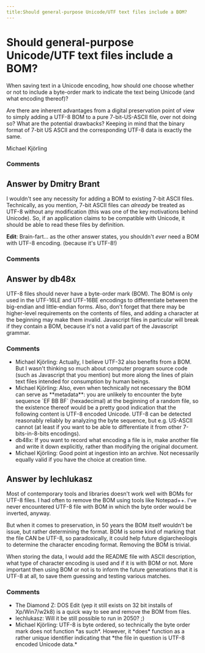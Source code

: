 ```yaml
---
title:Should general-purpose Unicode/UTF text files include a BOM?
---
```

Should general-purpose Unicode/UTF text files include a BOM?
=====================
When saving text in a Unicode encoding, how should one choose whether or
not to include a byte-order mark to indicate the text being Unicode (and
what encoding thereof)?

Are there are inherent advantages from a digital preservation point of
view to simply adding a UTF-8 BOM to a pure 7-bit-US-ASCII file, over
not doing so? What are the potential drawbacks? Keeping in mind that the
binary format of 7-bit US ASCII and the corresponding UTF-8 data is
exactly the same.

Michael Kjörling

### Comments ###


Answer by Dmitry Brant
----------------
I wouldn't see any necessity for adding a BOM to existing 7-bit ASCII
files. Technically, as you mention, 7-bit ASCII files can *already* be
treated as UTF-8 without any modification (this was one of the key
motivations behind Unicode). So, if an application claims to be
compatible with Unicode, it should be able to read these files by
definition.

**Edit**: Brain-fart... as the other answer states, you shouldn't *ever*
need a BOM with UTF-8 encoding. (because it's UTF-8!)

### Comments ###

Answer by db48x
----------------
UTF-8 files should never have a byte-order mark (BOM). The BOM is only
used in the UTF-16LE and UTF-16BE encodings to differentiate between the
big-endian and little-endian forms. Also, don't forget that there may be
higher-level requirements on the contents of files, and adding a
character at the beginning may make them invalid. Javascript files in
particular will break if they contain a BOM, because it's not a valid
part of the Javascript grammar.

### Comments ###
* Michael Kjörling: Actually, I believe UTF-32 also benefits from a BOM. But I wasn't
thinking so much about computer program source code (such as Javascript
that you mention) but more along the lines of plain text files intended
for consumption by human beings.
* Michael Kjörling: Also, even when technically not necessary the BOM can serve as
\*\*metadata\*\*: you are unlikely to encounter the byte sequence \`EF
BB BF\` (hexadecimal) at the beginning of a random file, so the
existence thereof would be a pretty good indication that the following
content is UTF-8 encoded Unicode. UTF-8 can be detected reasonably
reliably by analyzing the byte sequence, but e.g. US-ASCII cannot (at
least if you want to be able to differentiate it from other
7-bits-in-8-bits encodings).
* db48x: If you want to record what encoding a file is in, make another file and
write it down explicitly, rather than modifying the original document.
* Michael Kjörling: Good point at ingestion into an archive. Not necessarily equally valid
if you have the choice at creation time.

Answer by lechlukasz
----------------
Most of contemporary tools and libraries doesn't work well with BOMs for
UTF-8 files. I had often to remove the BOM using tools like Notepad++.
I've never encountered UTF-8 file with BOM in which the byte order would
be inverted, anyway.

But when it comes to preservation, in 50 years the BOM itself wouldn't
be issue, but rather determining the format. BOM is some kind of marking
that the file CAN be UTF-8, so paradoxically, it could help future
digiarcheologis to determine the character encoding format. Removing the
BOM is trivial.

When storing the data, I would add the README file with ASCII
description, what type of character encoding is used and if it is with
BOM or not. More important then using BOM or not is to inform the future
generations that it is UTF-8 at all, to save them guessing and testing
various matches.

### Comments ###
* The Diamond Z: DOS Edit (yep it still exists on 32 bit installs of Xp/Win7/w2k8) is a
quick way to see and remove the BOM from files.
* lechlukasz: Will it be still possible to run in 2050? ;)
* Michael Kjörling: UTF-8 is byte ordered, so technically the byte order mark does not
function \*as such\*. However, it \*does\* function as a rather unique
identifier indicating that \*the file in question is UTF-8 encoded
Unicode data.\*

